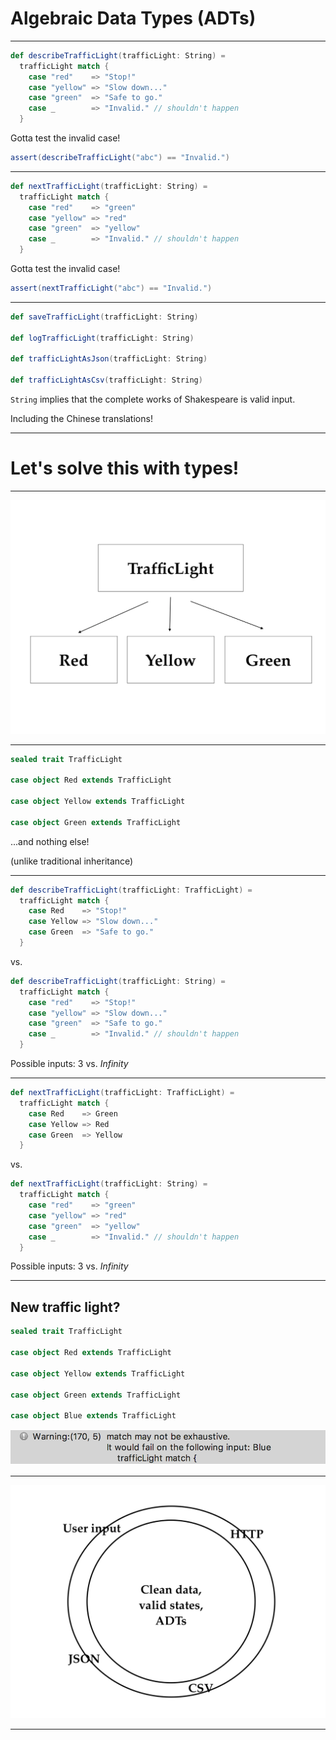 # Algebraic Data Types (ADTs)

---

```scala
def describeTrafficLight(trafficLight: String) = 
  trafficLight match {
    case "red"    => "Stop!"
    case "yellow" => "Slow down..."
    case "green"  => "Safe to go."
    case _        => "Invalid." // shouldn't happen
  }
```

Gotta test the invalid case!

```scala
assert(describeTrafficLight("abc") == "Invalid.")
```

--- 

```scala
def nextTrafficLight(trafficLight: String) = 
  trafficLight match {
    case "red"    => "green"
    case "yellow" => "red"
    case "green"  => "yellow"
    case _        => "Invalid." // shouldn't happen
  }
```

Gotta test the invalid case!

```scala
assert(nextTrafficLight("abc") == "Invalid.")
```

--- 

```scala
def saveTrafficLight(trafficLight: String)

def logTrafficLight(trafficLight: String)

def trafficLightAsJson(trafficLight: String)

def trafficLightAsCsv(trafficLight: String)
```

`String` implies that the complete works of Shakespeare is valid input.

Including the Chinese translations!

---

# Let's solve this with types!

---

![adt](./traffic-light.png)

---

```scala
sealed trait TrafficLight

case object Red extends TrafficLight

case object Yellow extends TrafficLight

case object Green extends TrafficLight
```

...and nothing else!

(unlike traditional inheritance)

---

```scala
def describeTrafficLight(trafficLight: TrafficLight) = 
  trafficLight match {
    case Red    => "Stop!"
    case Yellow => "Slow down..."
    case Green  => "Safe to go."
  }
```

vs.

```scala
def describeTrafficLight(trafficLight: String) = 
  trafficLight match {
    case "red"    => "Stop!"
    case "yellow" => "Slow down..."
    case "green"  => "Safe to go."
    case _        => "Invalid." // shouldn't happen
  }
```

Possible inputs: 3 vs. _Infinity_

---


```scala
def nextTrafficLight(trafficLight: TrafficLight) = 
  trafficLight match {
    case Red    => Green
    case Yellow => Red
    case Green  => Yellow
  }
```

vs.

```scala
def nextTrafficLight(trafficLight: String) = 
  trafficLight match {
    case "red"    => "green"
    case "yellow" => "red"
    case "green"  => "yellow"
    case _        => "Invalid." // shouldn't happen
  }
```

Possible inputs: 3 vs. _Infinity_

---

## New traffic light?

```scala
sealed trait TrafficLight

case object Red extends TrafficLight

case object Yellow extends TrafficLight

case object Green extends TrafficLight

case object Blue extends TrafficLight
```

![blue](./blue.png)

---

![purity](./purity.png)

---
